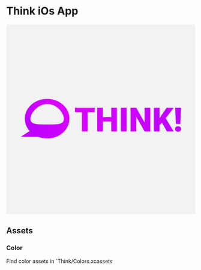 #  Think iOs App

![logo](Think!.png)

## Assets

### Color

Find color assets in `Think/Colors.xcassets
